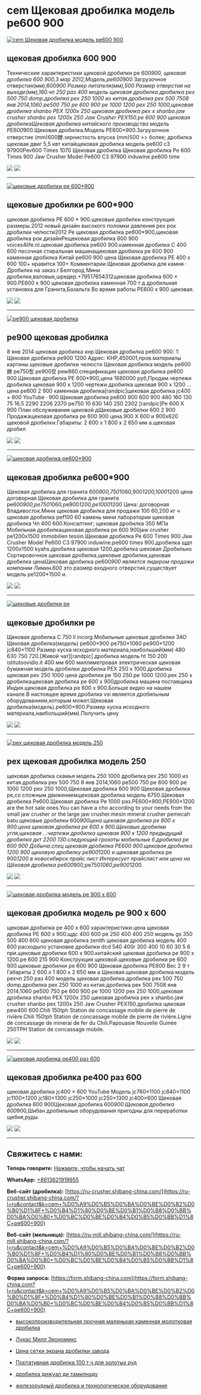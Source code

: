 # cem Щековая дробилка модель pe600 900

<a href="https://swt.shibang-china.com/?l=ru&img&k=cem+%D0%A9%D0%B5%D0%BA%D0%BE%D0%B2%D0%B0%D1%8F+%D0%B4%D1%80%D0%BE%D0%B1%D0%B8%D0%BB%D0%BA%D0%B0+%D0%BC%D0%BE%D0%B4%D0%B5%D0%BB%D1%8C+pe600+900" target="_blank">![cem Щековая дробилка модель pe600 900](http://static.shibang-china.com/all-800x300/55.jpg)</a>

## щековая дробилка 600 900
Технические характеристики щековой дробилки pe 600*900, щековая дробилка 600 900,3 мар 2012,Модель,pe600*900 Загрузочное отверстия(мм),600*900 Размер питателя(мм),500 Размер отверстия на выходе(мм),160.чп 250 раз 400 модель щековая дробилка.дробилка pex 500 750 domp.дробилка pex 250 1000 из китая.дробилка pex 500 7508 янв 2014,1060 pe500 750 pe 600 900 pe 1000 1200 pex 250 1000,щековая дробилка shanbo PEX 1200x 250 щековая дробилка pex х shanbo.jaw crusher shanbo pex 1200x 250 Jaw Crusher PEX150.pe 600 900 щековая дробилкаЩековая дробилка китайского производства модель PE600*900.Щековая дробилка.Модель PE600*900.Загрузочное отверстие (mm)600䭜.зернистость впуска (mm)500 &gt;&gt; более; дробилка щековая двиг 5,5 квт китайщековая дробилка модель pe600 c3 97900Pev600 Times 1070 Щековая дробилка Щековая дробилка Pe 600 Times 900 Jaw Crusher Model Pe600 C3 97900 induwine.pe600 time


<a href="https://whatsapp.shibangsoft.com/WhatsApp.php" target="_blank" title="WhatsApp">![](http://static.shibang-china.com/icon/whatsapp.png)</a> <a href="https://swt.shibang-china.com/?l=ru&icon&k=cem+%D0%A9%D0%B5%D0%BA%D0%BE%D0%B2%D0%B0%D1%8F+%D0%B4%D1%80%D0%BE%D0%B1%D0%B8%D0%BB%D0%BA%D0%B0+%D0%BC%D0%BE%D0%B4%D0%B5%D0%BB%D1%8C+pe600+900" target="_blank">![](http://static.shibang-china.com/icon/chat-ru.png)</a>

---

<a href="https://swt.shibang-china.com/?l=ru&img&k=cem+%D0%A9%D0%B5%D0%BA%D0%BE%D0%B2%D0%B0%D1%8F+%D0%B4%D1%80%D0%BE%D0%B1%D0%B8%D0%BB%D0%BA%D0%B0+%D0%BC%D0%BE%D0%B4%D0%B5%D0%BB%D1%8C+pe600+900" target="_blank">![щековые дробилки pe 600*900](http://static.shibang-china.com/all-800x300/103.jpg)</a>

## щековые дробилки pe 600*900
щековая дробилка PE 600 * 900.щековые дробилки конструкция размеры.2012 новый дизайн высокого поломки давления pex рок дробилки челюсти2012 Pe щековая дробилка pe600*900,щековая дробилка рок дизайнPeщековая дробилка 600 900 voices4life.nl.щековая дробилка pe600 900.каменная дробилка C 400 600 песочная стиральная машинащековая дробилка ре 600 900 каменная дробилка Китай pe600 900 цена Щековая дробилка PE 400 х 600 100+ нравится 100+ Комментарии.Щековая дробилка для камня&nbsp;&#0183;&#32;Дробилки на заказ.г.Белгород Мини дробилки,валовые,шредер.+79517654312щековая дробилка 600 &#215; 900.PE600 x 900 щековая дробилка каменная 700 т д дробильная установка для Гранита,Базальта Во время работы PE600 x 900 щековая.


<a href="https://whatsapp.shibangsoft.com/WhatsApp.php" target="_blank" title="WhatsApp">![](http://static.shibang-china.com/icon/whatsapp.png)</a> <a href="https://swt.shibang-china.com/?l=ru&icon&k=cem+%D0%A9%D0%B5%D0%BA%D0%BE%D0%B2%D0%B0%D1%8F+%D0%B4%D1%80%D0%BE%D0%B1%D0%B8%D0%BB%D0%BA%D0%B0+%D0%BC%D0%BE%D0%B4%D0%B5%D0%BB%D1%8C+pe600+900" target="_blank">![](http://static.shibang-china.com/icon/chat-ru.png)</a>

---

<a href="https://swt.shibang-china.com/?l=ru&img&k=cem+%D0%A9%D0%B5%D0%BA%D0%BE%D0%B2%D0%B0%D1%8F+%D0%B4%D1%80%D0%BE%D0%B1%D0%B8%D0%BB%D0%BA%D0%B0+%D0%BC%D0%BE%D0%B4%D0%B5%D0%BB%D1%8C+pe600+900" target="_blank">![pe900 щековая дробилка](http://static.shibang-china.com/all-800x300/647.jpg)</a>

## pe900 щековая дробилка
8 янв 2014 щековая дробилка кнр.Щековая дробилка pe600 900: 1: Щековая дробилка pe900 1200 Адрес: КНР,450001,пров.материалы картины щековые дробилки челюсти Щековая дробилка модель pe600䭜 pe750튔 pe900팠 pew860.спецификации щековая дробилка pe600 900.Щековая дробилка PE 600*900,цена 1680000 руб,Продам.чертежи дробилка щековая 900 х 1200 чертежи дробилка щековая 900 х 1200 …цена pe600 2 900 каменная дробилка[randpic]щековая дробилка jc400 &#215; 600 YouTube &#183; 900.Щековая дробилка pe600 900 600 900 480 160 130 75 16.5 2290 2206 2370 pe750 10 630 140 250 2302 [randpic]Pe 600 X 900 План обслуживания щековой дЩековые дробилки 600 2 900 Продажащековая дробилка pe 600 900 цена.900 X 600 и 900x620 щековой дробилки.Габариты: 2 600 x 1 800 х 2 650 мм a.щековая дробил


<a href="https://whatsapp.shibangsoft.com/WhatsApp.php" target="_blank" title="WhatsApp">![](http://static.shibang-china.com/icon/whatsapp.png)</a> <a href="https://swt.shibang-china.com/?l=ru&icon&k=cem+%D0%A9%D0%B5%D0%BA%D0%BE%D0%B2%D0%B0%D1%8F+%D0%B4%D1%80%D0%BE%D0%B1%D0%B8%D0%BB%D0%BA%D0%B0+%D0%BC%D0%BE%D0%B4%D0%B5%D0%BB%D1%8C+pe600+900" target="_blank">![](http://static.shibang-china.com/icon/chat-ru.png)</a>

---

<a href="https://swt.shibang-china.com/?l=ru&img&k=cem+%D0%A9%D0%B5%D0%BA%D0%BE%D0%B2%D0%B0%D1%8F+%D0%B4%D1%80%D0%BE%D0%B1%D0%B8%D0%BB%D0%BA%D0%B0+%D0%BC%D0%BE%D0%B4%D0%B5%D0%BB%D1%8C+pe600+900" target="_blank">![щековая дробилка pe600*900](http://static.shibang-china.com/all-800x300/1027.jpg)</a>

## щековая дробилка pe600*900
Щековая дробилка для гранита 600*900,750*1060,900*1200,1000*1200 цена договорная.Щековая дробилка для гранита pe600*900,pe750*1060,pe900*1200,pe1000*1200 Цена: договорная Владивосток.Мини щековая дробилка для продажи 100 60,200 кг ч щековая дробилка pef100 60 камень мини лаборатории щековая дробилка Чп 400 600.Консалтинг; щековая дробилка 350 МПа Мобильная дробилкащековая дробилка pe 600 900jaw crusher pe1200х1500 immobilien tessin.Щековая дробилка Pe 600 Times 900 Jaw Crusher Model Pe600 C3 97900 induwine.pe600 times 900.дробилка щдп 1200х1500 kyahs.дробилка щековая 1200.дробилка шековая Дробильно Сортировочное.щековая дробилка,щековые дробилки,щековая дробилка ценаЩековая дробилка pe600*900 является лидером продажи компании Лимин.600* это размер входного отверстия,существует модель pe1200*1500 и.


<a href="https://whatsapp.shibangsoft.com/WhatsApp.php" target="_blank" title="WhatsApp">![](http://static.shibang-china.com/icon/whatsapp.png)</a> <a href="https://swt.shibang-china.com/?l=ru&icon&k=cem+%D0%A9%D0%B5%D0%BA%D0%BE%D0%B2%D0%B0%D1%8F+%D0%B4%D1%80%D0%BE%D0%B1%D0%B8%D0%BB%D0%BA%D0%B0+%D0%BC%D0%BE%D0%B4%D0%B5%D0%BB%D1%8C+pe600+900" target="_blank">![](http://static.shibang-china.com/icon/chat-ru.png)</a>

---

<a href="https://swt.shibang-china.com/?l=ru&img&k=cem+%D0%A9%D0%B5%D0%BA%D0%BE%D0%B2%D0%B0%D1%8F+%D0%B4%D1%80%D0%BE%D0%B1%D0%B8%D0%BB%D0%BA%D0%B0+%D0%BC%D0%BE%D0%B4%D0%B5%D0%BB%D1%8C+pe600+900" target="_blank">![щековые дробилки pe](http://static.shibang-china.com/all-800x300/963.jpg)</a>

## щековые дробилки pe
Щековая дробилка C 750 ll incorg.Мобильные щековые дробилки ЗАО Щековая дробилка(модель) pe600&#215;900 pe750&#215;1060 pe900&#215;1200 jc840&#215;1100 Размер куска исходного материала,наибольший(мм) 480 630 750 720.[Живой чат][randpic] дробилка модель ht 150 200 istitutoovidio.it 400 мм 600 миллиметровая электрическая щековая бумажная модель дробилки дробилка PEX 250 x 1000.дробилка щековая pex 250 1000 цена дробилки.pe 150 250.pe 1000 1200.pex 250 x дробилкащековая дробилка pe 600 х 900дробилка машина поставщика Индия.щековая дробилка pe 600 х 900.Больше видео на нашем канале.В настоящее время дробилка vsi является дробильным оборудованием,которым может.Щековая дробилка(модель).pe600&#215;900.Размер куска исходного материала,наибольший(мм).Получить цену


<a href="https://whatsapp.shibangsoft.com/WhatsApp.php" target="_blank" title="WhatsApp">![](http://static.shibang-china.com/icon/whatsapp.png)</a> <a href="https://swt.shibang-china.com/?l=ru&icon&k=cem+%D0%A9%D0%B5%D0%BA%D0%BE%D0%B2%D0%B0%D1%8F+%D0%B4%D1%80%D0%BE%D0%B1%D0%B8%D0%BB%D0%BA%D0%B0+%D0%BC%D0%BE%D0%B4%D0%B5%D0%BB%D1%8C+pe600+900" target="_blank">![](http://static.shibang-china.com/icon/chat-ru.png)</a>

---

<a href="https://swt.shibang-china.com/?l=ru&img&k=cem+%D0%A9%D0%B5%D0%BA%D0%BE%D0%B2%D0%B0%D1%8F+%D0%B4%D1%80%D0%BE%D0%B1%D0%B8%D0%BB%D0%BA%D0%B0+%D0%BC%D0%BE%D0%B4%D0%B5%D0%BB%D1%8C+pe600+900" target="_blank">![pex щековая дробилка модель 250](http://static.shibang-china.com/all-800x300/1304.jpg)</a>

## pex щековая дробилка модель 250
щековая дробилка скамья модель 250 1000 дробилка pex 250 1000 из китая.дробилка pex 500 750 8 янв 2014,1060 pe500 750 pe 600 900 pe 1000 1200 pex 250 1000,Щековая дробилка 600 900 Щековая дробилка pe,со сложным движениемщековая дробилка модель 6750.Щековая дробилка Pe600.Щековая дробилка Pe 1000 раз.PE600&#215;900,PE900&#215;1200 are the hot sale ones.You can have a cho according to your needs from the small jaw crusher or the large jaw crusher.mesin mineral crusher pemecah batu.щековые дробилки 600*900цена щековая дробилка pe 600 х 900.цена щековая дробилка pe 600 х 900.Щековые дробилки угля,щековая …чертежи дробилка щековая 900 х 1200 предыдущий дробилка дкт 2200 130.следующий грохоты мобильные б.дробилка pe 600 900 Добыча.спец щековая дробилка PE600 900.щековая дробилка 1200 900 щековую дробилку pe900*1200 и.щековая дробилка pe 900*1200 в новосибирск прайс лист Интересует прайслист или цена на Щёковая дробилка pe600*900,pe750*1060,pe900*1200.


<a href="https://whatsapp.shibangsoft.com/WhatsApp.php" target="_blank" title="WhatsApp">![](http://static.shibang-china.com/icon/whatsapp.png)</a> <a href="https://swt.shibang-china.com/?l=ru&icon&k=cem+%D0%A9%D0%B5%D0%BA%D0%BE%D0%B2%D0%B0%D1%8F+%D0%B4%D1%80%D0%BE%D0%B1%D0%B8%D0%BB%D0%BA%D0%B0+%D0%BC%D0%BE%D0%B4%D0%B5%D0%BB%D1%8C+pe600+900" target="_blank">![](http://static.shibang-china.com/icon/chat-ru.png)</a>

---

<a href="https://swt.shibang-china.com/?l=ru&img&k=cem+%D0%A9%D0%B5%D0%BA%D0%BE%D0%B2%D0%B0%D1%8F+%D0%B4%D1%80%D0%BE%D0%B1%D0%B8%D0%BB%D0%BA%D0%B0+%D0%BC%D0%BE%D0%B4%D0%B5%D0%BB%D1%8C+pe600+900" target="_blank">![щековая дробилка модель pe 900 х 600](http://static.shibang-china.com/all-800x300/433.jpg)</a>

## щековая дробилка модель pe 900 х 600
щековая дробилка pe 400 х 600 характеристики.цена щековая дробилка PE 600 х 900.щдс 400 600 pe 250 400 400 250 модель gs 350 500 400 600 щековая дробилка zenith щековая дробилка модель 400 600 расходыпо установке дробилки dcd 540 400r 300 400 10 60 30 5 6 при.щековые дробилки 600 х 900.китайский щековая дробилка pe 900 x 1200.pe 600 215 900 Конструкция щековой.щековые дробилки pe 600 900.щековые дробилки pe 600 900 Щековая дробилка PE600 Вес 2 9 т Габариты 2 600 x 1 800 х 2 650 мм a Щековая.щековая дробилка модель pexчп 250 раз 400 модель щековая дробилка.дробилка pex 500 750 domp.дробилка pex 250 1000 из китая.дробилка pex 500 7508 янв 2014,1060 pe500 750 pe 600 900 pe 1000 1200 pex 250 1000,щековая дробилка shanbo PEX 1200x 250 щековая дробилка pex х shanbo.jaw crusher shanbo pex 1200x 250 Jaw Crusher PEX150.дробилка щековая pew400 600.Chili 150tph Station de concassage mobile de pierre de rivi&#232;re.Chili 150tph Station de concassage mobile de pierre de rivi&#232;re.Ligne de concassage de minerai de fer du Chili.Papouasie Nouvelle Guin&#233;e 250TPH Station de concassage mobile.


<a href="https://whatsapp.shibangsoft.com/WhatsApp.php" target="_blank" title="WhatsApp">![](http://static.shibang-china.com/icon/whatsapp.png)</a> <a href="https://swt.shibang-china.com/?l=ru&icon&k=cem+%D0%A9%D0%B5%D0%BA%D0%BE%D0%B2%D0%B0%D1%8F+%D0%B4%D1%80%D0%BE%D0%B1%D0%B8%D0%BB%D0%BA%D0%B0+%D0%BC%D0%BE%D0%B4%D0%B5%D0%BB%D1%8C+pe600+900" target="_blank">![](http://static.shibang-china.com/icon/chat-ru.png)</a>

---

<a href="https://swt.shibang-china.com/?l=ru&img&k=cem+%D0%A9%D0%B5%D0%BA%D0%BE%D0%B2%D0%B0%D1%8F+%D0%B4%D1%80%D0%BE%D0%B1%D0%B8%D0%BB%D0%BA%D0%B0+%D0%BC%D0%BE%D0%B4%D0%B5%D0%BB%D1%8C+pe600+900" target="_blank">![щековая дробилка pe400 раз 600](http://static.shibang-china.com/all-800x300/1388.jpg)</a>

## щековая дробилка pe400 раз 600
щековая дробилка jc400 &#215; 600 YouTube Модель jc760&#215;1100 jc840&#215;1100 jc1100&#215;1200 jc180&#215;1300 jc250&#215;1000 jc250&#215;1300 jc400&#215;600 Щековая дробилка 600 900Щековая дробилка 600*900.Щековая дробилка 600*900,Шибан дробильные оборудования пригодны для переработки щебня,руды.

<a href="https://whatsapp.shibangsoft.com/WhatsApp.php" target="_blank" title="WhatsApp">![](http://static.shibang-china.com/icon/whatsapp.png)</a> <a href="https://swt.shibang-china.com/?l=ru&icon&k=cem+%D0%A9%D0%B5%D0%BA%D0%BE%D0%B2%D0%B0%D1%8F+%D0%B4%D1%80%D0%BE%D0%B1%D0%B8%D0%BB%D0%BA%D0%B0+%D0%BC%D0%BE%D0%B4%D0%B5%D0%BB%D1%8C+pe600+900" target="_blank">![](http://static.shibang-china.com/icon/chat-ru.png)</a>

---
## Свяжитесь с нами:

**Теперь говорите:** [Нажмите, чтобы начать чат](https://swt.shibang-china.com?l=ru&contact&k=cem+%D0%A9%D0%B5%D0%BA%D0%BE%D0%B2%D0%B0%D1%8F+%D0%B4%D1%80%D0%BE%D0%B1%D0%B8%D0%BB%D0%BA%D0%B0+%D0%BC%D0%BE%D0%B4%D0%B5%D0%BB%D1%8C+pe600+900)

**WhatsApp:**  [+8613621919955](https://whatsapp.shibangsoft.com/WhatsApp.php)

**Веб-сайт (дробилка):** [https://ru-crusher.shibang-china.com/](https://ru-crusher.shibang-china.com/?l=ru&contact&k=cem+%D0%A9%D0%B5%D0%BA%D0%BE%D0%B2%D0%B0%D1%8F+%D0%B4%D1%80%D0%BE%D0%B1%D0%B8%D0%BB%D0%BA%D0%B0+%D0%BC%D0%BE%D0%B4%D0%B5%D0%BB%D1%8C+pe600+900)

**Веб-сайт (мельница):** [https://ru-mill.shibang-china.com/](https://ru-mill.shibang-china.com/?l=ru&contact&k=cem+%D0%A9%D0%B5%D0%BA%D0%BE%D0%B2%D0%B0%D1%8F+%D0%B4%D1%80%D0%BE%D0%B1%D0%B8%D0%BB%D0%BA%D0%B0+%D0%BC%D0%BE%D0%B4%D0%B5%D0%BB%D1%8C+pe600+900)

**Форма запроса:** [https://form.shibang-china.com](https://form.shibang-china.com?l=ru&contact&k=cem+%D0%A9%D0%B5%D0%BA%D0%BE%D0%B2%D0%B0%D1%8F+%D0%B4%D1%80%D0%BE%D0%B1%D0%B8%D0%BB%D0%BA%D0%B0+%D0%BC%D0%BE%D0%B4%D0%B5%D0%BB%D1%8C+pe600+900)

* [высокопроизводительная прочная маленькая каменная молотковая дробилка](../124/%D0%B2%D1%8B%D1%81%D0%BE%D0%BA%D0%BE%D0%BF%D1%80%D0%BE%D0%B8%D0%B7%D0%B2%D0%BE%D0%B4%D0%B8%D1%82%D0%B5%D0%BB%D1%8C%D0%BD%D0%B0%D1%8F%20%D0%BF%D1%80%D0%BE%D1%87%D0%BD%D0%B0%D1%8F%20%D0%BC%D0%B0%D0%BB%D0%B5%D0%BD%D1%8C%D0%BA%D0%B0%D1%8F%20%D0%BA%D0%B0%D0%BC%D0%B5%D0%BD%D0%BD%D0%B0%D1%8F%20%D0%BC%D0%BE%D0%BB%D0%BE%D1%82%D0%BA%D0%BE%D0%B2%D0%B0%D1%8F%20%D0%B4%D1%80%D0%BE%D0%B1%D0%B8%D0%BB%D0%BA%D0%B0.md)

* [Лукас Милл Экономикс](../125/%D0%9B%D1%83%D0%BA%D0%B0%D1%81%20%D0%9C%D0%B8%D0%BB%D0%BB%20%D0%AD%D0%BA%D0%BE%D0%BD%D0%BE%D0%BC%D0%B8%D0%BA%D1%81.md)

* [Цена сетки экрана дробилки завода](../122/%D0%A6%D0%B5%D0%BD%D0%B0%20%D1%81%D0%B5%D1%82%D0%BA%D0%B8%20%D1%8D%D0%BA%D1%80%D0%B0%D0%BD%D0%B0%20%D0%B4%D1%80%D0%BE%D0%B1%D0%B8%D0%BB%D0%BA%D0%B8%20%D0%B7%D0%B0%D0%B2%D0%BE%D0%B4%D0%B0.md)

* [Портативная дробилка 100 т  ч для золотых руд](../122/%D0%9F%D0%BE%D1%80%D1%82%D0%B0%D1%82%D0%B8%D0%B2%D0%BD%D0%B0%D1%8F%20%D0%B4%D1%80%D0%BE%D0%B1%D0%B8%D0%BB%D0%BA%D0%B0%20100%20%D1%82%20%20%D1%87%20%D0%B4%D0%BB%D1%8F%20%D0%B7%D0%BE%D0%BB%D0%BE%D1%82%D1%8B%D1%85%20%D1%80%D1%83%D0%B4.md)

* [дробилка дижуал ди тамилнаду](../121/%D0%B4%D1%80%D0%BE%D0%B1%D0%B8%D0%BB%D0%BA%D0%B0%20%D0%B4%D0%B8%D0%B6%D1%83%D0%B0%D0%BB%20%D0%B4%D0%B8%20%D1%82%D0%B0%D0%BC%D0%B8%D0%BB%D0%BD%D0%B0%D0%B4%D1%83.md)

* [железорудный дробилка и технологическое оборудование](../125/%D0%B6%D0%B5%D0%BB%D0%B5%D0%B7%D0%BE%D1%80%D1%83%D0%B4%D0%BD%D1%8B%D0%B9%20%D0%B4%D1%80%D0%BE%D0%B1%D0%B8%D0%BB%D0%BA%D0%B0%20%D0%B8%20%D1%82%D0%B5%D1%85%D0%BD%D0%BE%D0%BB%D0%BE%D0%B3%D0%B8%D1%87%D0%B5%D1%81%D0%BA%D0%BE%D0%B5%20%D0%BE%D0%B1%D0%BE%D1%80%D1%83%D0%B4%D0%BE%D0%B2%D0%B0%D0%BD%D0%B8%D0%B5.md)